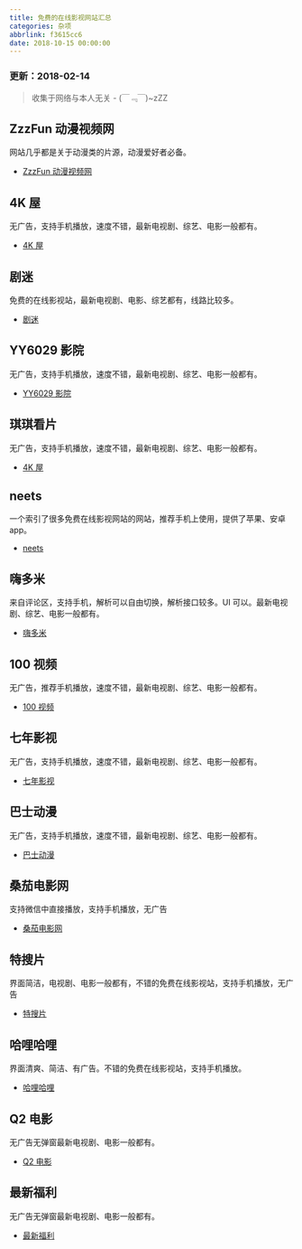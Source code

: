 ```yaml
---
title: 免费的在线影视网站汇总
categories: 杂项
abbrlink: f3615cc6
date: 2018-10-15 00:00:00
---
```


### 更新：2018-02-14

> 收集于网络与本人无关 - (￣﹃￣)~zZZ

## ZzzFun 动漫视频网

网站几乎都是关于动漫类的片源，动漫爱好者必备。

- [ZzzFun 动漫视频网](http://www.zzzfun.com)

## 4K 屋

无广告，支持手机播放，速度不错，最新电视剧、综艺、电影一般都有。

- [4K 屋](http://www.kkkkmao.com/)

## 剧迷

免费的在线影视站，最新电视剧、电影、综艺都有，线路比较多。

- [剧迷](https://in.gimy.tv/)

## YY6029 影院

无广告，支持手机播放，速度不错，最新电视剧、综艺、电影一般都有。

- [YY6029 影院](www.yy6029.com)


## 琪琪看片

无广告，支持手机播放，速度不错，最新电视剧、综艺、电影一般都有。

- [4K 屋](https://www.77kkpp.com/)

## neets

一个索引了很多免费在线影视网站的网站，推荐手机上使用，提供了苹果、安卓 app。

- [neets](https://neets.cc/uploadApp)

## 嗨多米

来自评论区，支持手机，解析可以自由切换，解析接口较多。UI 可以。最新电视剧、综艺、电影一般都有。

- [嗨多米](http://www.haiduomi.com/)

## 100 视频

无广告，推荐手机播放，速度不错，最新电视剧、综艺、电影一般都有。

- [100 视频](http://www.100sp.com/)

## 七年影视

无广告，支持手机播放，速度不错，最新电视剧、综艺、电影一般都有。

- [七年影视](http://www.qinian.cc/)

## 巴士动漫

无广告，支持手机播放，速度不错，最新电视剧、综艺、电影一般都有。

- [巴士动漫](http://www.84dm.com/)

## 桑茄电影网

支持微信中直接播放，支持手机播放，无广告

- [桑茄电影网](http://m.sangqie.com/)

## 特搜片

界面简洁，电视剧、电影一般都有，不错的免费在线影视站，支持手机播放，无广告

- [特搜片](http://www.tesoupian.com/)

## 哈哩哈哩

界面清爽、简洁、有广告。不错的免费在线影视站，支持手机播放。

- [哈哩哈哩](http://halihali.tv/)

## Q2 电影

无广告无弹窗最新电视剧、电影一般都有。

- [Q2 电影](http://www.q2002.com/)

## 最新福利

无广告无弹窗最新电视剧、电影一般都有。

- [最新福利](http://www.917ys.com/)
